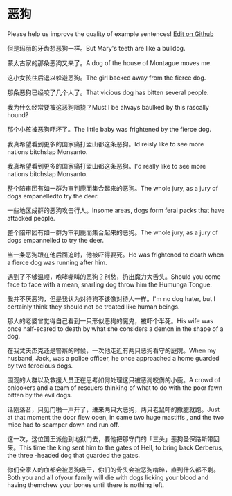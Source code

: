 # 恶狗

Please help us improve the quality of example sentences! [Edit on Github](https://github.com/jiyushe/jiyu-example-sentence-source/blob/main/chinese/egou.md)

<p><span class="chinese">但是玛丽的牙齿想恶狗一样。</span><span class="english">But Mary's teeth are like a bulldog.</span></p>

<p><span class="chinese">蒙太古家的那条恶狗又来了。</span><span class="english">A dog of the house of Montague moves me.</span></p>

<p><span class="chinese">这小女孩往后退以躲避恶狗。</span><span class="english">The girl backed away from the fierce dog.</span></p>

<p><span class="chinese">那条恶狗已经咬了几个人了。</span><span class="english">That vicious dog has bitten several people.</span></p>

<p><span class="chinese">我为什么经常要被这恶狗阻挠？</span><span class="english">Must I be always baulked by this rascally hound?</span></p>

<p><span class="chinese">那个小孩被恶狗吓坏了。</span><span class="english">The little baby was frightened by the fierce dog.</span></p>

<p><span class="chinese">我真希望看到更多的国家痛打孟山都这条恶狗。</span><span class="english">Id reisly like to see more nations bitchslap Monsanto.</span></p>

<p><span class="chinese">我真希望看到更多的国家痛打孟山都这条恶狗。</span><span class="english">I'd really like to see more nations bitchslap Monsanto.</span></p>

<p><span class="chinese">整个陪审团有如一群为审判鹿而集合起来的恶狗。</span><span class="english">The whole jury, as a jury of dogs empanelledto try the deer.</span></p>

<p><span class="chinese">一些地区成群的恶狗攻击行人。</span><span class="english">Insome areas, dogs form feral packs that have attacked people.</span></p>

<p><span class="chinese">整个陪审团有如一群为审判鹿而集合起来的恶狗。</span><span class="english">The whole jury, as a jury of dogs empannelled to try the deer.</span></p>

<p><span class="chinese">当一条恶狗跟在他后面追时，他被吓得要死。</span><span class="english">He was frightened to death when a fierce dog was running after him.</span></p>

<p><span class="chinese">遇到了不够温顺，咆哮嘶叫的恶狗？别愁，扔出魔力大舌头。</span><span class="english">Should you come face to face with a mean, snarling dog throw him the Humunga Tongue.</span></p>

<p><span class="chinese">我并不厌恶狗，但是我认为对待狗不该像对待人一样。</span><span class="english">I'm no dog hater, but I certainly think they should not be treated like human beings.</span></p>

<p><span class="chinese">那人的老婆曾觉得自己看到一只形似恶狗的魔鬼，被吓个半死。</span><span class="english">His wife was once half-scared to death by what she considers a demon in the shape of a dog.</span></p>

<p><span class="chinese">在我丈夫杰克还是警察的时候，一次他走近有两只恶狗看守的庭院。</span><span class="english">When my husband, Jack, was a police officer, he once approached a home guarded by two ferocious dogs.</span></p>

<p><span class="chinese">围观的人群以及救援人员正在思考如何处理这只被恶狗咬伤的小鹿。</span><span class="english">A crowd of onlookers and a team of rescuers thinking of what to do with the poor fawn bitten by the evil dogs.</span></p>

<p><span class="chinese">话刚落音，只见门啪一声开了，进来两只大恶狗，两只老鼠吓的撒腿就跑。</span><span class="english">Just at that moment the door flew open, in came two huge mastiffs , and the two mice had to scamper down and run off.</span></p>

<p><span class="chinese">这一次，这位国王派他到地狱门去，要他把那守门的「三头」恶狗圣保路斯带回来。</span><span class="english">This time the king sent him to the gates of Hell, to bring back Cerberus, the three -headed dog that guarded the gates.</span></p>

<p><span class="chinese">你们全家人的血都会被恶狗吸干，你们的骨头会被恶狗啃碎，直到什么都不剩。</span><span class="english">Both you and all ofyour family will die with dogs licking your blood and having themchew your bones until there is nothing left.</span></p>

